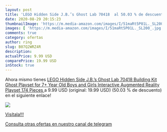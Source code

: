 ```yaml
---
layout: post
title: 'LEGO Hidden Side J.B.’s Ghost Lab 70418  al 50.03 % de descuento'
date: 2020-08-29 20:15:23
thumbnailImage: 'https://m.media-amazon.com/images/I/51maRt5P01L._SL200_.jpg'
images: [ 'https://m.media-amazon.com/images/I/51maRt5P01L._SL200_.jpg' ]
comments: true
category: ofertas
author: ring
slug: B07Q2WRZ4R
description:
actualPrice: 9.99 USD
comparePrice: 19.99 USD
inStock: true
---
```


Ahora mismo tienes [LEGO Hidden Side J.B.’s Ghost Lab 70418 Building Kit  Ghost Playset for 7+ Year Old Boys and Girls  Interactive Augmented Reality Playset  174 Pieces ](https://www.amazon.com/dp/B07Q2WRZ4R/?tag=redken08-20) a 9.99 USD (original: 19.99 USD) (50.03 %  de descuento) en el siguiente enlace!

[![](https://m.media-amazon.com/images/I/51maRt5P01L._SL200_.jpg)](https://www.amazon.com/dp/B07Q2WRZ4R/?tag=redken08-20)

[Visítala!!!](https://www.amazon.com/dp/B07Q2WRZ4R/?tag=redken08-20)

[Consulta otras ofertas en nuestro canal de telegram](https://t.me/s/ofertas25)
